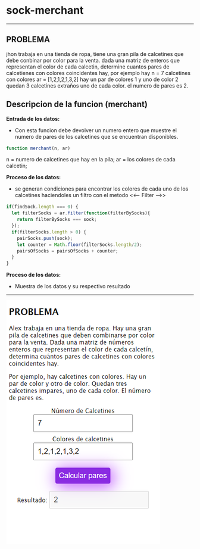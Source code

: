 # sock-merchant
__________________________________________________________________
## PROBLEMA
jhon trabaja en una tienda de ropa, tiene una gran pila de calcetines que debe conbinar por color para la venta. dada una matriz de enteros que representan 
el color de cada calcetin, determine cuantos pares de calcetienes con colores coincidentes hay, por ejemplo hay n = 7 calcetines con colores ar = [1,2,1,2,1,3,2] 
hay un par de colores 1 y uno de color 2 quedan 3 calcetines extraños uno de cada color. el numero de pares es 2.

## Descripcion de la funcion (merchant)
 __Entrada de los datos:__

 - Con esta funcion debe devolver un numero entero que muestre el numero de pares de los calcetines que se encuentran disponibles.

```javascript
function merchant(n, ar)
```
n = numero de calcetines que hay en la pila;
ar = los colores de cada calcetin;

__Proceso de los datos:__

 -  se generan condiciones para encontrar los colores de cada uno de los calcetines haciendoles 
    un filtro con el metodo <<-- Filter -->>

```javascript
if(findSock.length === 0) {
  let filterSocks = ar.filter(function(filterBySocks){
    return filterBySocks === sock;
  });
  if(filterSocks.length > 0) {
    pairSocks.push(sock);
    let counter = Math.floor(filterSocks.length/2);
    pairsOfSocks = pairsOfSocks + counter;
  }
}
```

__Proceso de los datos:__
-  Muestra de los datos y su respectivo resultado
_________
![imagen](https://github.com/leidypaez/sock-merchant/blob/main/img/image.png)
